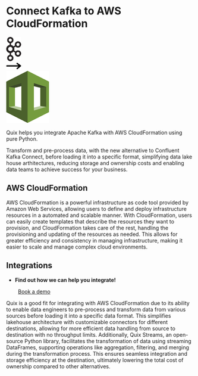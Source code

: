 # Connect Kafka to AWS CloudFormation

<div class="connect-images cards blog-grid-card" markdown>
<div>
<img src="../images/kafka_logo.png" width="40px" />
</div>
<div>
<img src="../images/arrow.svg" width="40px" />
</div>
<div>
<img src="./images/aws-cloudformation_1.jpg" />
</div>
</div>

Quix helps you integrate Apache Kafka with AWS CloudFormation using pure Python.

Transform and pre-process data, with the new alternative to Confluent Kafka Connect, before loading it into a specific format, simplifying data lake house arthitectures, reducing storage and ownership costs and enabling data teams to achieve success for your business.

## AWS CloudFormation

AWS CloudFormation is a powerful infrastructure as code tool provided by Amazon Web Services, allowing users to define and deploy infrastructure resources in a automated and scalable manner. With CloudFormation, users can easily create templates that describe the resources they want to provision, and CloudFormation takes care of the rest, handling the provisioning and updating of the resources as needed. This allows for greater efficiency and consistency in managing infrastructure, making it easier to scale and manage complex cloud environments.

## Integrations

<div class="grid cards" markdown>

- __Find out how we can help you integrate!__

    <a class="md-button md-button--primary" href="https://share.hsforms.com/1iW0TmZzKQMChk0lxd_tGiw4yjw2?__hstc=175542013.2303933fbd746c0ac86d9ccbe9bc9100.1728383268831.1729603416735.1729620918855.31&__hssc=175542013.1.1729620918855&__hsfp=2132701734" target="_blank" style="margin:.5rem;">Book a demo</a>

</div>


Quix is a good fit for integrating with AWS CloudFormation due to its ability to enable data engineers to pre-process and transform data from various sources before loading it into a specific data format. This simplifies lakehouse architecture with customizable connectors for different destinations, allowing for more efficient data handling from source to destination with no throughput limits. Additionally, Quix Streams, an open-source Python library, facilitates the transformation of data using streaming DataFrames, supporting operations like aggregation, filtering, and merging during the transformation process. This ensures seamless integration and storage efficiency at the destination, ultimately lowering the total cost of ownership compared to other alternatives.

